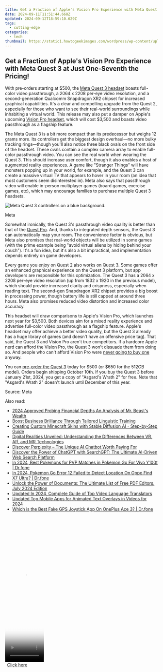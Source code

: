 ```yaml
---
title: Get a Fraction of Apple's Vision Pro Experience with Meta Quest 3 at Just One-Seventh the Pricing!
date: 2024-09-11T11:51:44.668Z
updated: 2024-09-12T18:59:10.629Z
tags:
  - cutting-edge
categories:
  - tech
thumbnail: https://static1.howtogeekimages.com/wordpress/wp-content/uploads/2023/09/52.png
---
```


## Get a Fraction of Apple's Vision Pro Experience with Meta Quest 3 at Just One-Seventh the Pricing!

With pre-orders starting at $500, the [Meta Quest 3 headset](https://www.meta.com/quest/quest-3/) boasts full-color video passthrough, a 2064 x 2208 per-eye video resolution, and a second-generation Qualcomm Snapdragon XR2 chipset for increased graphical capabilities. It's a clear and compelling upgrade from the Quest 2, especially for those who want to see their real-world surroundings while inhabiting a virtual world. This release may also put a damper on Apple's upcoming [Vision Pro headset](https://location-social.techidaily.com/in-2024-how-to-sharefake-location-on-whatsapp-for-apple-iphone-12-mini-drfone-by-drfone-virtual-ios/), which will cost $3,500 and boasts video passthrough as a flagship feature.

 The Meta Quest 3 is a bit more compact than its predecessor but weighs 12 grams more. Its controllers get the biggest design overhaul—no more bulky tracking rings—though you'll also notice three black ovals on the front side of the headset. These ovals contain a complex camera array to enable full-color passthrough video. You can see the real world when wearing the Quest 3\. This should increase user comfort, though it also enables a host of augmented reality experiences. A game like "Stranger Things" will have monsters popping up in your world, for example, and the Quest 3 can create a massive virtual TV that appears to hover in your room (an idea that most customers seem disinterested in). Meta also says that passthrough video will enable in-person multiplayer games (board games, exercise games, etc), which may encourage families to purchase multiple Quest 3 headsets.

![Meta Quest 3 controllers on a blue background.](https://static1.howtogeekimages.com/wordpress/wp-content/uploads/2023/09/53.png) 

Meta

 Somewhat ironically, the Quest 3's passthrough video quality is better than that of the [Quest Pro](https://youtube-docs.techidaily.com/nalyzing-the-post-upload-process-in-youtubes-ecosystem-for-2024/). And, thanks to integrated depth sensors, the Quest 3 can automatically map your room. The convenience factor is obvious, but Meta also promises that real-world objects will be utilized in some games (with the prime example being "avoid virtual aliens by hiding behind your couch"). It's a fun idea, but it's also a bit impractical, and implementation depends entirely on game developers.

 Every game you enjoy on Quest 2 also works on Quest 3\. Some games offer an enhanced graphical experience on the Quest 3 platform, but app developers are responsible for this optimization. The Quest 3 has a 2064 x 2208 per-eye video resolution (up from 1832 x 1920 in the previous model), which should provide increased clarity and crispness, especially when reading text. The second-gen Snapdragon XR2 chipset provides a big boost in processing power, though battery life is still capped at around three hours. Meta also promises reduced video distortion and increased color accuracy.

 This headset will draw comparisons to Apple's Vision Pro, which launches next year for $3,500\. Both devices aim for a mixed reality experience and advertise full-color video passthrough as a flagship feature. Apple's headset may offer achieve a better video quality, but the Quest 3 already has a huge library of games (and doesn't have an offensive price tag). That said, the Quest 3 and Vision Pro aren't true competitors. If a hardcore Apple nerd can afford the Vision Pro, the Quest 3 won't dissuade them from doing so. And people who can't afford Vision Pro were [never going to buy one](https://screen-video-capture.techidaily.com/updated-advanced-5-internet-screen-grabbers/) anyway.

 You can [pre-order the Quest 3](https://www.meta.com/quest/quest-3/) today for $500 (or $650 for the 512GB model). Orders begin shipping October 10th. If you buy the Quest 3 before January 21st, 2024, you get a copy of "Asgard's Wrath 2" for free. Note that "Asgard's Wrath 2" doesn't launch until December of this year.

 Source: Meta

<ins class="adsbygoogle"
     style="display:block"
     data-ad-format="autorelaxed"
     data-ad-client="ca-pub-7571918770474297"
     data-ad-slot="1223367746"></ins>

<ins class="adsbygoogle"
     style="display:block"
     data-ad-client="ca-pub-7571918770474297"
     data-ad-slot="8358498916"
     data-ad-format="auto"
     data-full-width-responsive="true"></ins>

<span class="atpl-alsoreadstyle">Also read:</span>
<div><ul>
<li><a href="https://youtube-stream.techidaily.com/2024-approved-probing-financial-depths-an-analysis-of-mr-beasts-wealth/"><u>2024 Approved Probing Financial Depths An Analysis of Mr. Beast's Wealth</u></a></li>
<li><a href="https://mondly-stories.techidaily.com/boost-business-brilliance-through-tailored-linguistic-training/"><u>Boost Business Brilliance Through Tailored Linguistic Training</u></a></li>
<li><a href="https://some-skills.techidaily.com/creating-custom-minecraft-skins-with-stable-diffusion-ai-step-by-step-guide/"><u>Creating Custom Minecraft Skins with Stable Diffusion AI - Step-by-Step Guide</u></a></li>
<li><a href="https://some-skills.techidaily.com/digital-realities-unveiled-understanding-the-differences-between-vr-ar-and-mr-technologies/"><u>Digital Realities Unveiled: Understanding the Differences Between VR, AR, and MR Technologies</u></a></li>
<li><a href="https://some-skills.techidaily.com/discover-perplexity-the-unique-ai-chatbot-worth-paying-for/"><u>Discover Perplexity – The Unique AI Chatbot Worth Paying For</u></a></li>
<li><a href="https://some-skills.techidaily.com/discover-the-power-of-chatgpt-with-searchgpt-the-ultimate-ai-driven-web-search-platform/"><u>Discover the Power of ChatGPT with SearchGPT: The Ultimate AI-Driven Web Search Platform</u></a></li>
<li><a href="https://change-location.techidaily.com/in-2024-best-pokemons-for-pvp-matches-in-pokemon-go-for-vivo-y100t-drfone-by-drfone-virtual-android/"><u>In 2024, Best Pokemons for PVP Matches in Pokemon Go For Vivo Y100t | Dr.fone</u></a></li>
<li><a href="https://android-pokemon-go.techidaily.com/in-2024-pokemon-go-error-12-failed-to-detect-location-on-oppo-find-x7-ultra-drfone-by-drfone-virtual-android/"><u>In 2024, Pokemon Go Error 12 Failed to Detect Location On Oppo Find X7 Ultra? | Dr.fone</u></a></li>
<li><a href="https://tech-recovery.techidaily.com/unlock-the-power-of-documents-the-ultimate-list-of-free-pdf-editors-july-2024-edition/"><u>Unlock the Power of Documents: The Ultimate List of Free PDF Editors, July 2024 Edition</u></a></li>
<li><a href="https://ai-voice-clone.techidaily.com/updated-in-2024-complete-guide-of-top-video-language-translators/"><u>Updated In 2024, Complete Guide of Top Video Language Translators</u></a></li>
<li><a href="https://smart-video-creator.techidaily.com/updated-top-mobile-apps-for-animated-text-overlays-in-videos-for-2024/"><u>Updated Top Mobile Apps for Animated Text Overlays in Videos for 2024</u></a></li>
<li><a href="https://fake-location.techidaily.com/which-is-the-best-fake-gps-joystick-app-on-oneplus-ace-3-drfone-by-drfone-virtual-android/"><u>Which is the Best Fake GPS Joystick App On OnePlus Ace 3? | Dr.fone</u></a></li>
</ul></div>

<!-- affiliate ads begin -->
<span id="1993647">
					<video width="128" height="480" style="cursor:pointer"
           poster="//a.impactradius-go.com/display-clicktoplayimage/1993647.png"
           onclick="if(!this.playClicked){this.play();this.setAttribute('controls',true);this.playClicked=true;}">
	   <source src="//a.impactradius-go.com/display-ad/22993-1993647">
	   <img src="//a.impactradius-go.com/display-clicktoplayimage/1993647.png" style="border: none; height: 100%; width: 100%; object-fit: contain">
	</video>
	<div style="width:80px;text-align:center"><a href="javascript:window.open(decodeURIComponent('https%3A%2F%2Fhomestyler.sjv.io%2Fc%2F5597632%2F1993647%2F22993'), '_blank');void(0);">Click here</a></div>
</span>
<img height="0" width="0" src="https://imp.pxf.io/i/5597632/1993647/22993" style="position:absolute;visibility:hidden;" border="0" />
<!-- affiliate ads end -->

